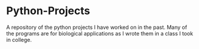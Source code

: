 # Python-Projects

A repository of the python projects I have worked on in the past. Many of the programs are for biological applications as I
wrote them in a class I took in college.
